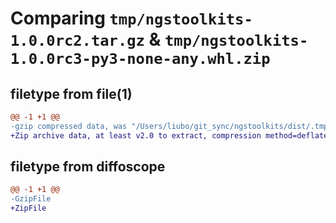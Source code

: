 # Comparing `tmp/ngstoolkits-1.0.0rc2.tar.gz` & `tmp/ngstoolkits-1.0.0rc3-py3-none-any.whl.zip`

## filetype from file(1)

```diff
@@ -1 +1 @@
-gzip compressed data, was "/Users/liubo/git_sync/ngstoolkits/dist/.tmp-h06qxnah/ngstoolkits-1.0.0rc2.tar", last modified: Mon May  6 09:39:08 2024, max compression
+Zip archive data, at least v2.0 to extract, compression method=deflate
```

## filetype from diffoscope

```diff
@@ -1 +1 @@
-GzipFile
+ZipFile
```

